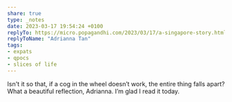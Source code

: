 ```yaml
---
share: true
type: _notes
date: 2023-03-17 19:54:24 +0100
replyTo: https://micro.popagandhi.com/2023/03/17/a-singapore-story.html
replyToName: "Adrianna Tan"
tags:
- expats
- qpocs
- slices of life
---
```

Isn't it so that, if a cog in the wheel doesn’t work, the entire thing falls apart? What a beautiful reflection, Adrianna. I’m glad I read it today.